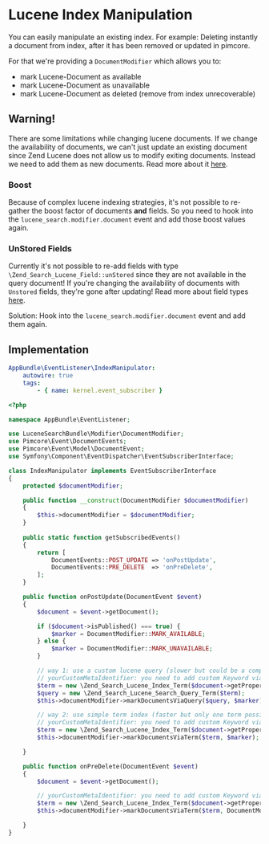 # Lucene Index Manipulation

You can easily manipulate an existing index. 
For example: Deleting instantly a document from index, after it has been removed or updated in pimcore.

For that we're providing a `DocumentModifier` which allows you to:

- mark Lucene-Document as available
- mark Lucene-Document as unavailable
- mark Lucene-Document as deleted (remove from index unrecoverable)

## Warning!
There are some limitations while changing lucene documents. 
If we change the availability of documents, we can't just update an existing document
since Zend Lucene does not allow us to modify exiting documents. Instead we need to add them as new documents.
Read more about it [here](https://framework.zend.com/manual/1.12/en/zend.search.lucene.index-creation.html#zend.search.lucene.index-creation.document-updating).

### Boost
Because of complex lucene indexing strategies, it's not possible to re-gather the boost factor of documents **and** fields.
So you need to hook into the `lucene_search.modifier.document` event and add those boost values again.

### UnStored Fields
Currently it's not possible to re-add fields with type `\Zend_Search_Lucene_Field::unStored` since they are not available in the query document!
If you're changing the availability of documents with `Unstored` fields, they're gone after updating!
Read more about field types [here](https://framework.zend.com/manual/1.10/en/zend.search.lucene.overview.html#zend.search.lucene.index-creation.understanding-field-types).

Solution: Hook into the `lucene_search.modifier.document` event and add them again.

## Implementation

```yaml
AppBundle\EventListener\IndexManipulator:
    autowire: true
    tags:
        - { name: kernel.event_subscriber }
```

```php
<?php

namespace AppBundle\EventListener;

use LuceneSearchBundle\Modifier\DocumentModifier;
use Pimcore\Event\DocumentEvents;
use Pimcore\Event\Model\DocumentEvent;
use Symfony\Component\EventDispatcher\EventSubscriberInterface;

class IndexManipulator implements EventSubscriberInterface
{
    protected $documentModifier;

    public function __construct(DocumentModifier $documentModifier)
    {
        $this->documentModifier = $documentModifier;
    }
    
    public static function getSubscribedEvents()
    {
        return [
            DocumentEvents::POST_UPDATE => 'onPostUpdate',
            DocumentEvents::PRE_DELETE  => 'onPreDelete',
        ];
    }

    public function onPostUpdate(DocumentEvent $event)
    {
        $document = $event->getDocument();

        if ($document->isPublished() === true) {
            $marker = DocumentModifier::MARK_AVAILABLE;
        } else {
            $marker = DocumentModifier::MARK_UNAVAILABLE;
        }

        // way 1: use a custom lucene query (slower but could be a complex query)
        // yourCustomMetaIdentifier: you need to add custom Keyword via the lucene_search.task.parser.html_parser event
        $term = new \Zend_Search_Lucene_Index_Term($document->getProperty('yourCustomMetaIdentifierProperty'), 'yourIdentifier');
        $query = new \Zend_Search_Lucene_Search_Query_Term($term);
        $this->documentModifier->markDocumentsViaQuery($query, $marker);

        // way 2: use simple term index (faster but only one term possible)
        // yourCustomMetaIdentifier: you need to add custom Keyword via the lucene_search.task.parser.html_parser event
        $term = new \Zend_Search_Lucene_Index_Term($document->getProperty('yourCustomMetaIdentifierProperty'), 'yourIdentifier');
        $this->documentModifier->markDocumentsViaTerm($term, $marker);

    }

    public function onPreDelete(DocumentEvent $event)
    {
        $document = $event->getDocument();

        // yourCustomMetaIdentifier: you need to add custom Keyword via the lucene_search.task.parser.html_parser event
        $term = new \Zend_Search_Lucene_Index_Term($document->getProperty('yourCustomMetaIdentifierProperty'), 'yourIdentifier');
        $this->documentModifier->markDocumentsViaTerm($term, DocumentModifier::MARK_DELETED);

    }
}
```